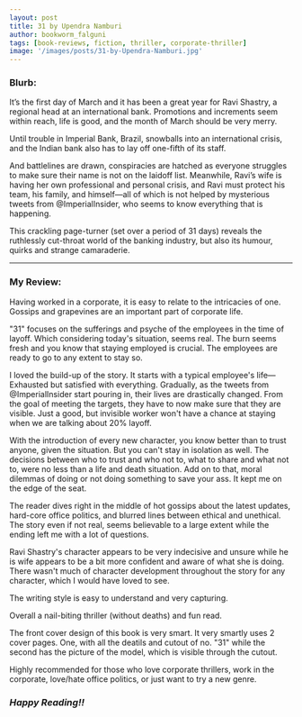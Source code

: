 ```yaml
---
layout: post
title: 31 by Upendra Namburi
author: bookworm_falguni
tags: [book-reviews, fiction, thriller, corporate-thriller]
image: '/images/posts/31-by-Upendra-Namburi.jpg'
---
```


### **Blurb:**
It’s the first day of March and it has been a great year for Ravi Shastry, a regional head at an international bank. Promotions and increments seem within reach, life is good, and the month of March should be very merry.

Until trouble in Imperial Bank, Brazil, snowballs into an international crisis, and the Indian bank also has to lay off one-fifth of its staff.

And battlelines are drawn, conspiracies are hatched as everyone struggles to make sure their name is not on the laidoff list. Meanwhile, Ravi’s wife is having her own professional and personal crisis, and Ravi must protect his team, his family, and himself—all of which is not helped by mysterious tweets from @ImperialInsider, who seems to know everything that is happening.

This crackling page-turner (set over a period of 31 days) reveals the ruthlessly cut-throat world of the banking industry, but also its humour, quirks and strange camaraderie.

___
### **My Review:**
Having worked in a corporate, it is easy to relate to the intricacies of one. Gossips and grapevines are an important part of corporate life.

"31" focuses on the sufferings and psyche of the employees in the time of layoff. Which considering today's situation, seems real. The burn seems fresh and you know that staying employed is crucial. The employees are ready to go to any extent to stay so.

I loved the build-up of the story. It starts with a typical employee's life—Exhausted but satisfied with everything. Gradually, as the tweets from @ImperialInsider start pouring in, their lives are drastically changed. From the goal of meeting the targets, they have to now make sure that they are visible. Just a good, but invisible worker won't have a chance at staying when we are talking about 20% layoff.

With the introduction of every new character, you know better than to trust anyone, given the situation. But you can't stay in isolation as well. The decisions between who to trust and who not to, what to share and what not to, were no less than a life and death situation. Add on to that, moral dilemmas of doing or not doing something to save your ass. It kept me on the edge of the seat.

The reader dives right in the middle of hot gossips about the latest updates, hard-core office politics, and blurred lines between ethical and unethical.
The story even if not real, seems believable to a large extent while the ending left me with a lot of questions.

Ravi Shastry's character appears to be very indecisive and unsure while he is wife appears to be a bit more confident and aware of what she is doing. There wasn't much of character development throughout the story for any character, which I would have loved to see.

The writing style is easy to understand and very capturing.

Overall a nail-biting thriller (without deaths) and fun read.

The front cover design of this book is very smart. It very smartly uses 2 cover pages. One, with all the deatils and cutout of no. "31"  while the second has the picture of the model, which is visible through the cutout.

Highly recommended for those who love corporate thrillers, work in the corporate, love/hate office politics, or just want to try a new genre.

### ***Happy Reading!!***
